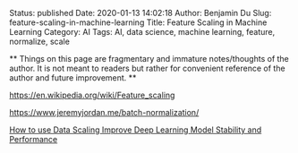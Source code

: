 Status: published
Date: 2020-01-13 14:02:18
Author: Benjamin Du
Slug: feature-scaling-in-machine-learning
Title: Feature Scaling in Machine Learning
Category: AI
Tags: AI, data science, machine learning, feature, normalize, scale

**
Things on this page are fragmentary and immature notes/thoughts of the author.
It is not meant to readers but rather for convenient reference of the author and future improvement.
**

https://en.wikipedia.org/wiki/Feature_scaling

https://www.jeremyjordan.me/batch-normalization/

[How to use Data Scaling Improve Deep Learning Model Stability and Performance](https://machinelearningmastery.com/how-to-improve-neural-network-stability-and-modeling-performance-with-data-scaling/)
